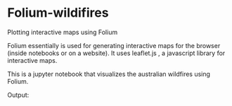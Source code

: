 # Folium-wildifires

Plotting interactive maps using Folium

Folium essentially is used for generating interactive maps for the browser (inside notebooks or on a website). It uses leaflet.js , a javascript library for interactive maps.

This is a jupyter notebook that visualizes the australian wildfires using Folium.

Output:
<img src = ""> </img>

